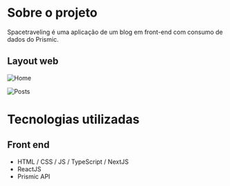 # Sobre o projeto

Spacetraveling é uma aplicação de um blog em front-end com consumo de dados do Prismic.

## Layout web
![Home](https://user-images.githubusercontent.com/69418670/121823628-dd8dc980-cc7c-11eb-8670-5f6754285768.png)

![Posts](https://user-images.githubusercontent.com/69418670/121823683-4117f700-cc7d-11eb-86d8-100a82edcefc.png)

# Tecnologias utilizadas

## Front end
- HTML / CSS / JS / TypeScript / NextJS
- ReactJS
- Prismic API


